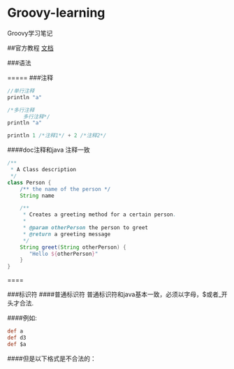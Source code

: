 # Groovy-learning
Groovy学习笔记

##官方教程
[文档](http://www.groovy-lang.org/documentation.html#)


###语法

=====
###注释
````groovy
//单行注释
println "a"

/*多行注释
     多行注释*/
println "a"

println 1 /*注释1*/ + 2 /*注释2*/

````

####doc注释和java 注释一致
````groovy
/**
 * A Class description
 */
class Person {
    /** the name of the person */
    String name

    /**
     * Creates a greeting method for a certain person.
     *
     * @param otherPerson the person to greet
     * @return a greeting message
     */
    String greet(String otherPerson) {
       "Hello ${otherPerson}"
    }
}
````
====

###标识符
####普通标识符
普通标识符和java基本一致，必须以字母，$或者_开头才合法.

####例如:
````groovy
def a
def d3
def $a
````
####但是以下格式是不合法的：
